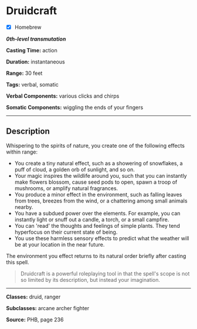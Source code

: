 # Druidcraft

- [x] Homebrew

***0th-level transmutation***

**Casting Time:** action

**Duration:** instantaneous

**Range:** 30 feet

**Tags:** verbal, somatic

**Verbal Components:** various clicks and chirps

**Somatic Components:** wiggling the ends of your fingers

---

## Description
Whispering to the spirits of nature, you create one of the following effects within range:
- You create a tiny natural effect, such as a showering of snowflakes, a puff of cloud, a golden orb of sunlight, and so on.
- Your magic inspires the wildlife around you, such that you can instantly make flowers blossom, cause seed pods to open, spawn a troop of mushrooms, or amplify natural fragrances.
- You produce a minor effect in the environment, such as falling leaves from trees, breezes from the wind, or a chattering among small animals nearby.
- You have a subdued power over the elements. For example, you can instantly light or snuff out a candle, a torch, or a small campfire.
- You can 'read' the thoughts and feelings of simple plants. They tend hyperfocus on their current state of being.
- You use these harmless sensory effects to predict what the weather will be at your location in the near future.

The environment you effect returns to its natural order briefly after casting this spell.

> Druidcraft is a powerful roleplaying tool in that the spell's scope is not so limited by its description, but instead your imagination.

---

**Classes:** druid, ranger

**Subclasses:** arcane archer fighter

**Source:** PHB, page 236
